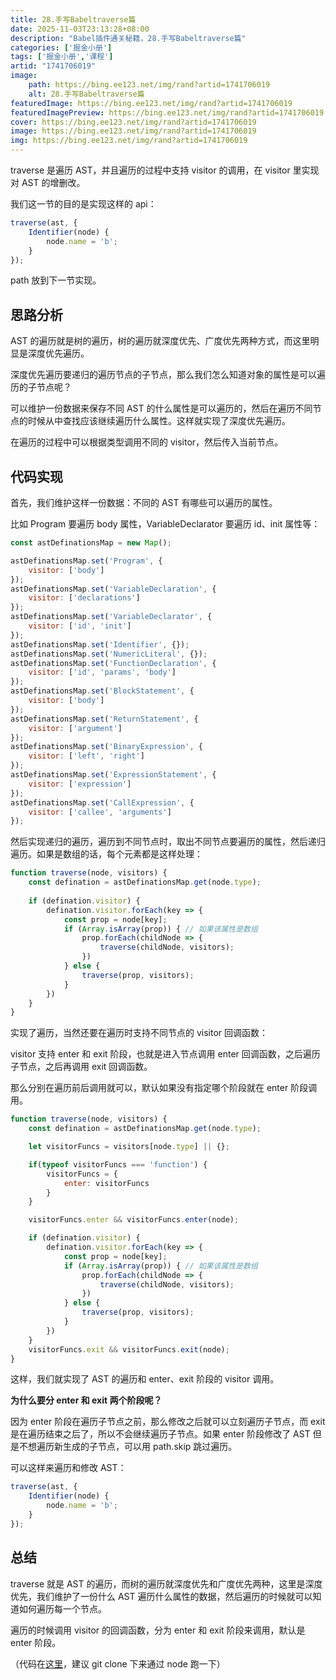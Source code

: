 ```yaml
---
title: 28.手写Babeltraverse篇
date: 2025-11-03T23:13:28+08:00
description: "Babel插件通关秘籍，28.手写Babeltraverse篇"
categories: ['掘金小册']
tags: ['掘金小册','课程']
artid: "1741706019"
image:
    path: https://bing.ee123.net/img/rand?artid=1741706019
    alt: 28.手写Babeltraverse篇
featuredImage: https://bing.ee123.net/img/rand?artid=1741706019
featuredImagePreview: https://bing.ee123.net/img/rand?artid=1741706019
cover: https://bing.ee123.net/img/rand?artid=1741706019
image: https://bing.ee123.net/img/rand?artid=1741706019
img: https://bing.ee123.net/img/rand?artid=1741706019
---
```


traverse 是遍历 AST，并且遍历的过程中支持 visitor 的调用，在 visitor 里实现对 AST 的增删改。

我们这一节的目的是实现这样的 api：

```javascript
traverse(ast, {
    Identifier(node) {
        node.name = 'b';
    }
});
```

path 放到下一节实现。

## 思路分析

AST 的遍历就是树的遍历，树的遍历就深度优先、广度优先两种方式，而这里明显是深度优先遍历。

深度优先遍历要递归的遍历节点的子节点，那么我们怎么知道对象的属性是可以遍历的子节点呢？

可以维护一份数据来保存不同 AST 的什么属性是可以遍历的，然后在遍历不同节点的时候从中查找应该继续遍历什么属性。这样就实现了深度优先遍历。

在遍历的过程中可以根据类型调用不同的 visitor，然后传入当前节点。

## 代码实现

首先，我们维护这样一份数据：不同的 AST 有哪些可以遍历的属性。

比如 Program 要遍历 body 属性，VariableDeclarator 要遍历 id、init 属性等：

```javascript
const astDefinationsMap = new Map();

astDefinationsMap.set('Program', {
    visitor: ['body']
});
astDefinationsMap.set('VariableDeclaration', {
    visitor: ['declarations']
});
astDefinationsMap.set('VariableDeclarator', {
    visitor: ['id', 'init']
});
astDefinationsMap.set('Identifier', {});
astDefinationsMap.set('NumericLiteral', {});
astDefinationsMap.set('FunctionDeclaration', {
    visitor: ['id', 'params', 'body']
});
astDefinationsMap.set('BlockStatement', {
    visitor: ['body']
});
astDefinationsMap.set('ReturnStatement', {
    visitor: ['argument']
});
astDefinationsMap.set('BinaryExpression', {
    visitor: ['left', 'right']
});
astDefinationsMap.set('ExpressionStatement', {
    visitor: ['expression']
});
astDefinationsMap.set('CallExpression', {
    visitor: ['callee', 'arguments']
});
```

然后实现递归的遍历，遍历到不同节点时，取出不同节点要遍历的属性，然后递归遍历。如果是数组的话，每个元素都是这样处理：

```javascript
function traverse(node, visitors) {
    const defination = astDefinationsMap.get(node.type);
    
    if (defination.visitor) {
        defination.visitor.forEach(key => {
            const prop = node[key];
            if (Array.isArray(prop)) { // 如果该属性是数组
                prop.forEach(childNode => {
                    traverse(childNode, visitors);
                })
            } else {
                traverse(prop, visitors);
            }
        })
    }
}
```

实现了遍历，当然还要在遍历时支持不同节点的 visitor 回调函数：

visitor 支持 enter 和 exit 阶段，也就是进入节点调用 enter 回调函数，之后遍历子节点，之后再调用 exit 回调函数。

那么分别在遍历前后调用就可以，默认如果没有指定哪个阶段就在 enter 阶段调用。

```javascript
function traverse(node, visitors) {
    const defination = astDefinationsMap.get(node.type);

    let visitorFuncs = visitors[node.type] || {};

    if(typeof visitorFuncs === 'function') {
        visitorFuncs = {
            enter: visitorFuncs
        }
    }

    visitorFuncs.enter && visitorFuncs.enter(node);

    if (defination.visitor) {
        defination.visitor.forEach(key => {
            const prop = node[key];
            if (Array.isArray(prop)) { // 如果该属性是数组
                prop.forEach(childNode => {
                    traverse(childNode, visitors);
                })
            } else {
                traverse(prop, visitors);
            }
        })
    }
    visitorFuncs.exit && visitorFuncs.exit(node);
}
```

这样，我们就实现了 AST 的遍历和 enter、exit 阶段的 visitor 调用。

**为什么要分 enter 和 exit 两个阶段呢？**

因为 enter 阶段在遍历子节点之前，那么修改之后就可以立刻遍历子节点，而 exit 是在遍历结束之后了，所以不会继续遍历子节点。如果 enter 阶段修改了 AST 但是不想遍历新生成的子节点，可以用 path.skip 跳过遍历。

可以这样来遍历和修改 AST：

```javascript
traverse(ast, {
    Identifier(node) {
        node.name = 'b';
    }
});
```

## 总结

traverse 就是 AST 的遍历，而树的遍历就深度优先和广度优先两种，这里是深度优先，我们维护了一份什么 AST 遍历什么属性的数据，然后遍历的时候就可以知道如何遍历每一个节点。

遍历的时候调用 visitor 的回调函数，分为 enter 和 exit 阶段来调用，默认是 enter 阶段。

（代码在[这里](https://github.com/QuarkGluonPlasma/babel-plugin-exercize)，建议 git clone 下来通过 node 跑一下）






